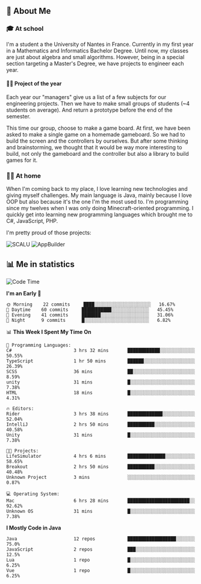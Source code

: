 ## 👀 About Me

### 🎓 At school

I'm a student a the University of Nantes in France. Currently in my first year in a Mathematics and Informatics Bachelor Degree. Until now, my classes are just about algebra and small algorithms. However, being in a special section targeting a Master's Degree, we have projects to engineer each year. 

#### 🔧🔬 Project of the year

Each year our "managers" give us a list of a few subjects for our engineering projects. Then we have to make small groups of students (~4 students on average). And return a prototype before the end of the semester.

This time our group, choose to make a game board. At first, we have been asked to make a single game on a homemade gameboard. So we had to build the screen and the controllers by ourselves. 
But after some thinking and brainstorming, we thought that it would be way more interesting to build, not only the gameboard and the controller but also a library to build games for it.

### 👨‍💻 At home

When I'm coming back to my place, I love learning new technologies and giving myself challenges. My main language is Java, mainly because I love OOP but also because it's the one I'm the most used to. I'm programming since my twelves when I was only doing Minecraft-oriented programming.  I quickly get into learning new programming languages which brought me to C#, JavaScript, PHP. 

I'm pretty proud of those projects:

![SCALU](https://github-readme-stats.vercel.app/api/pin?username=renardfute&repo=SCALU)
![AppBuilder](https://github-readme-stats.vercel.app/api/pin?username=pulsedev2&repo=AppBuilder)

## 📊 Me in statistics
<!--START_SECTION:waka-->
![Code Time](http://img.shields.io/badge/Code%20Time-8%20hrs%2047%20mins-blue)

**I'm an Early 🐤** 

```text
🌞 Morning    22 commits     ████░░░░░░░░░░░░░░░░░░░░░   16.67% 
🌆 Daytime    60 commits     ███████████░░░░░░░░░░░░░░   45.45% 
🌃 Evening    41 commits     ███████░░░░░░░░░░░░░░░░░░   31.06% 
🌙 Night      9 commits      █░░░░░░░░░░░░░░░░░░░░░░░░   6.82%

```


📊 **This Week I Spent My Time On** 

```text
💬 Programming Languages: 
C#                       3 hrs 32 mins       ████████████░░░░░░░░░░░░░   50.55% 
TypeScript               1 hr 50 mins        ██████░░░░░░░░░░░░░░░░░░░   26.39% 
SCSS                     36 mins             ██░░░░░░░░░░░░░░░░░░░░░░░   8.59% 
unity                    31 mins             █░░░░░░░░░░░░░░░░░░░░░░░░   7.38% 
HTML                     18 mins             █░░░░░░░░░░░░░░░░░░░░░░░░   4.31%

🔥 Editors: 
Rider                    3 hrs 38 mins       █████████████░░░░░░░░░░░░   52.04% 
IntelliJ                 2 hrs 50 mins       ██████████░░░░░░░░░░░░░░░   40.58% 
Unity                    31 mins             █░░░░░░░░░░░░░░░░░░░░░░░░   7.38%

🐱‍💻 Projects: 
LifeSimulator            4 hrs 6 mins        ██████████████░░░░░░░░░░░   58.65% 
Breakout                 2 hrs 50 mins       ██████████░░░░░░░░░░░░░░░   40.48% 
Unknown Project          3 mins              ░░░░░░░░░░░░░░░░░░░░░░░░░   0.87%

💻 Operating System: 
Mac                      6 hrs 28 mins       ███████████████████████░░   92.62% 
Unknown OS               31 mins             █░░░░░░░░░░░░░░░░░░░░░░░░   7.38%

```

**I Mostly Code in Java** 

```text
Java                     12 repos            ██████████████████░░░░░░░   75.0% 
JavaScript               2 repos             ███░░░░░░░░░░░░░░░░░░░░░░   12.5% 
Lua                      1 repo              █░░░░░░░░░░░░░░░░░░░░░░░░   6.25% 
Vue                      1 repo              █░░░░░░░░░░░░░░░░░░░░░░░░   6.25%

```



<!--END_SECTION:waka-->
